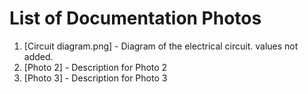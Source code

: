 # List of Documentation Photos

1. [Circuit diagram.png] - Diagram of the electrical circuit. values not added.
2. [Photo 2] - Description for Photo 2
3. [Photo 3] - Description for Photo 3